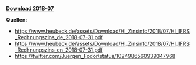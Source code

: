 [**Download 2018-07**](https://downgit.github.io/#/home?url=https://github.com/GeorgGoldbach/Zinsarchiv/tree/master/2018-07)

**Quellen:**
* https://www.heubeck.de/assets/Download/HI_Zinsinfo/2018/07/HI_IFRS_Rechnungszins_de_2018-07-31.pdf
* https://www.heubeck.de/assets/Download/HI_Zinsinfo/2018/07/HI_IFRS_Rechnungszins_en_2018-07-31.pdf
* https://twitter.com/Juergen_Fodor/status/1024986560939347968
